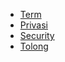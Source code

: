 - [Term](https://github.com/site/privacy)
- [Privasi](https://github.com/site/privacy)
- [Security](https://github.com/security)
- [Tolong](https://help.github.com/)
